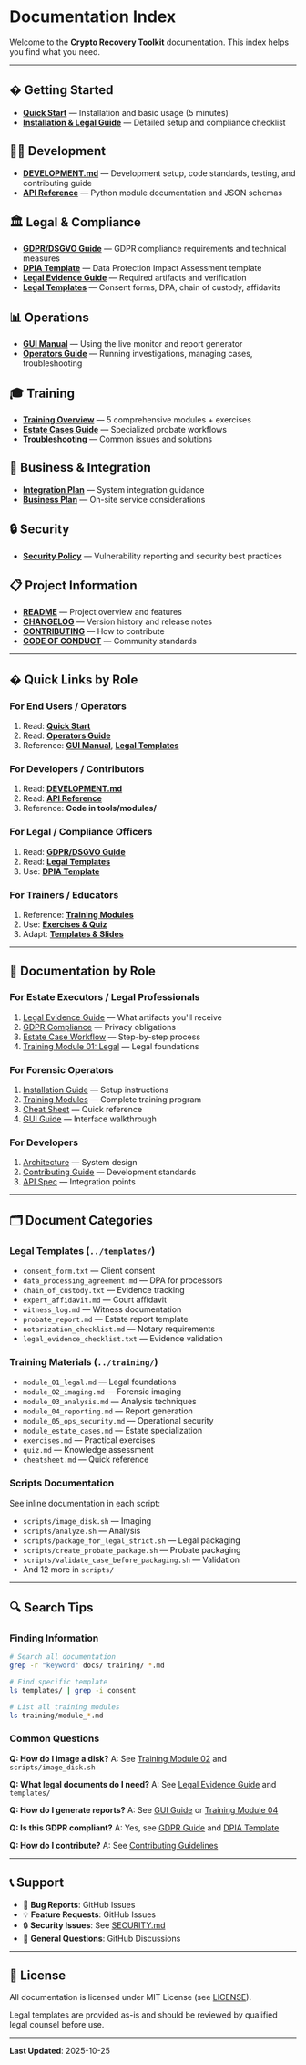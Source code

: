 # Documentation Index

Welcome to the **Crypto Recovery Toolkit** documentation. This index helps you find what you need.

---

## � Getting Started

- **[Quick Start](QUICK_START.md)** — Installation and basic usage (5 minutes)
- **[Installation & Legal Guide](../README_INSTALL_LEGAL.md)** — Detailed setup and compliance checklist

## 👨‍💻 Development

- **[DEVELOPMENT.md](../DEVELOPMENT.md)** — Development setup, code standards, testing, and contributing guide
- **[API Reference](API_REFERENCE.md)** — Python module documentation and JSON schemas

## 🏛️ Legal & Compliance

- **[GDPR/DSGVO Guide](../README_GDPR.md)** — GDPR compliance requirements and technical measures
- **[DPIA Template](DPIA_template.md)** — Data Protection Impact Assessment template
- **[Legal Evidence Guide](legal_readme.md)** — Required artifacts and verification
- **[Legal Templates](../templates/)** — Consent forms, DPA, chain of custody, affidavits

## 📊 Operations

- **[GUI Manual](../README_GUI.md)** — Using the live monitor and report generator
- **[Operators Guide](OPERATORS_GUIDE.md)** — Running investigations, managing cases, troubleshooting

## 🎓 Training

- **[Training Overview](../training/README_TRAINING.md)** — 5 comprehensive modules + exercises
- **[Estate Cases Guide](estate_case_flow.md)** — Specialized probate workflows
- **[Troubleshooting](../training/cheatsheet.md)** — Common issues and solutions

## 🏢 Business & Integration

- **[Integration Plan](../E_integration/docs/integration_plan.md)** — System integration guidance
- **[Business Plan](../F_business/docs/business_plan_on_site.md)** — On-site service considerations

## 🔒 Security

- **[Security Policy](../SECURITY.md)** — Vulnerability reporting and security best practices

## 📋 Project Information

- **[README](../README.md)** — Project overview and features
- **[CHANGELOG](../CHANGELOG.md)** — Version history and release notes
- **[CONTRIBUTING](../CONTRIBUTING.md)** — How to contribute
- **[CODE OF CONDUCT](../CODE_OF_CONDUCT.md)** — Community standards

---

## � Quick Links by Role

### For End Users / Operators
1. Read: **[Quick Start](QUICK_START.md)**
2. Read: **[Operators Guide](OPERATORS_GUIDE.md)**
3. Reference: **[GUI Manual](../README_GUI.md)**, **[Legal Templates](../templates/)**

### For Developers / Contributors
1. Read: **[DEVELOPMENT.md](../DEVELOPMENT.md)**
2. Read: **[API Reference](API_REFERENCE.md)**
3. Reference: **Code in tools/modules/**

### For Legal / Compliance Officers
1. Read: **[GDPR/DSGVO Guide](../README_GDPR.md)**
2. Read: **[Legal Templates](../templates/)**
3. Use: **[DPIA Template](DPIA_template.md)**

### For Trainers / Educators
1. Reference: **[Training Modules](../training/)**
2. Use: **[Exercises & Quiz](../training/exercises.md)**
3. Adapt: **[Templates & Slides](../tools/slides/)**

---

## 📖 Documentation by Role

### For Estate Executors / Legal Professionals
1. [Legal Evidence Guide](legal_readme.md) — What artifacts you'll receive
2. [GDPR Compliance](../README_GDPR.md) — Privacy obligations
3. [Estate Case Workflow](estate_case_flow.md) — Step-by-step process
4. [Training Module 01: Legal](../training/module_01_legal.md) — Legal foundations

### For Forensic Operators
1. [Installation Guide](../README_INSTALL_LEGAL.md) — Setup instructions
2. [Training Modules](../training/) — Complete training program
3. [Cheat Sheet](../training/cheatsheet.md) — Quick reference
4. [GUI Guide](../README_GUI.md) — Interface walkthrough

### For Developers
1. [Architecture](.github/copilot-instructions.md) — System design
2. [Contributing Guide](../CONTRIBUTING.md) — Development standards
3. [API Spec](../C_api_spec/docs/api_spec.md) — Integration points

---

## 🗂️ Document Categories

### Legal Templates (`../templates/`)
- `consent_form.txt` — Client consent
- `data_processing_agreement.md` — DPA for processors
- `chain_of_custody.txt` — Evidence tracking
- `expert_affidavit.md` — Court affidavit
- `witness_log.md` — Witness documentation
- `probate_report.md` — Estate report template
- `notarization_checklist.md` — Notary requirements
- `legal_evidence_checklist.txt` — Evidence validation

### Training Materials (`../training/`)
- `module_01_legal.md` — Legal foundations
- `module_02_imaging.md` — Forensic imaging
- `module_03_analysis.md` — Analysis techniques
- `module_04_reporting.md` — Report generation
- `module_05_ops_security.md` — Operational security
- `module_estate_cases.md` — Estate specialization
- `exercises.md` — Practical exercises
- `quiz.md` — Knowledge assessment
- `cheatsheet.md` — Quick reference

### Scripts Documentation
See inline documentation in each script:
- `scripts/image_disk.sh` — Imaging
- `scripts/analyze.sh` — Analysis
- `scripts/package_for_legal_strict.sh` — Legal packaging
- `scripts/create_probate_package.sh` — Probate packaging
- `scripts/validate_case_before_packaging.sh` — Validation
- And 12 more in `scripts/`

---

## 🔍 Search Tips

### Finding Information
```bash
# Search all documentation
grep -r "keyword" docs/ training/ *.md

# Find specific template
ls templates/ | grep -i consent

# List all training modules
ls training/module_*.md
```

### Common Questions

**Q: How do I image a disk?**
A: See [Training Module 02](../training/module_02_imaging.md) and `scripts/image_disk.sh`

**Q: What legal documents do I need?**
A: See [Legal Evidence Guide](legal_readme.md) and `templates/`

**Q: How do I generate reports?**
A: See [GUI Guide](../README_GUI.md) or [Training Module 04](../training/module_04_reporting.md)

**Q: Is this GDPR compliant?**
A: Yes, see [GDPR Guide](../README_GDPR.md) and [DPIA Template](DPIA_template.md)

**Q: How do I contribute?**
A: See [Contributing Guidelines](../CONTRIBUTING.md)

---

## 📞 Support

- 🐛 **Bug Reports**: GitHub Issues
- 💡 **Feature Requests**: GitHub Issues
- 🔒 **Security Issues**: See [SECURITY.md](../SECURITY.md)
- 💬 **General Questions**: GitHub Discussions

---

## 📄 License

All documentation is licensed under MIT License (see [LICENSE](../LICENSE)).

Legal templates are provided as-is and should be reviewed by qualified legal counsel before use.

---

**Last Updated**: 2025-10-25